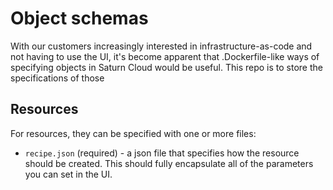 # Object schemas

With our customers increasingly interested in infrastructure-as-code and not having to use the UI, it's become apparent that
.Dockerfile-like ways of specifying objects in Saturn Cloud would be useful. This repo is to store the specifications of those

## Resources

For resources, they can be specified with one or more files:

* `recipe.json` (required) - a json file that specifies how the resource should be created. This should fully encapsulate all of the parameters you can set in the UI.
